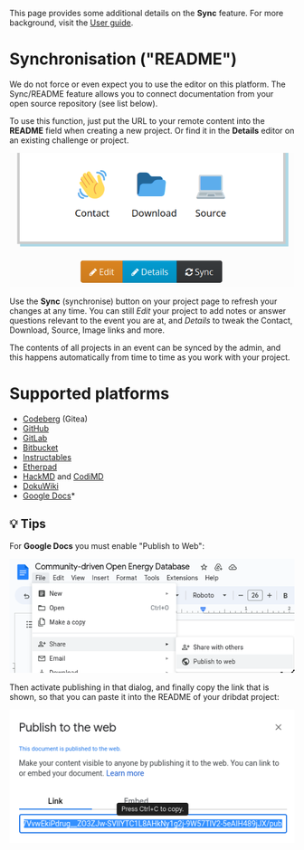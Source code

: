 This page provides some additional details on the **Sync** feature. For more background, visit the [User guide](usage).


# Synchronisation ("README")

We do not force or even expect you to use the editor on this platform. The Sync/README feature allows you to connect documentation from your open source repository (see list below). 

To use this function, just put the URL to your remote content into the **README** field when creating a new project. Or find it in the **Details** editor on an existing challenge or project.

![](images/editbuttons.png)

Use the **Sync** (synchronise) button on your project page to refresh your changes at any time. You can still _Edit_ your project to add notes or answer questions relevant to the event you are at, and _Details_ to tweak the Contact, Download, Source, Image links and more.

The contents of all projects in an event can be synced by the admin, and this happens automatically from time to time as you work with your project.

# Supported platforms

- [Codeberg](https://codeberg.org/) (Gitea)
- [GitHub](https://github.com)
- [GitLab](https://gitlab.com)
- [Bitbucket](https://bitbucket.org)
- [Instructables](http://instructables.com)
- [Etherpad](http://etherpad.org)
- [HackMD](https://hackmd.io) and [CodiMD](https://codimd.web.cern.ch/)
- [DokuWiki](http://make.opendata.ch/wiki/project:home)
- [Google Docs](http://docs.google.com)*

## 💡 Tips

For **Google Docs** you must enable "Publish to Web":

![](images/googledocs1.png)

Then activate publishing in that dialog, and finally copy the link that is shown, so that you can paste it into the README of your dribdat project:

![](images/googledocs2.png)
